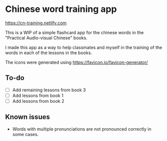 # Chinese word training app

https://cn-training.netlify.com

This is a WIP of a simple flashcard app for the chinese words in the "Practical Audio-visual Chinese" books.

I made this app as a way to help classmates and myself in the training of the words in each of the lessons in the books.

The icons were generated using https://favicon.io/favicon-generator/

## To-do

- [ ] Add remaining lessons from book 3
- [ ] Add lessons from book 1
- [ ] Add lessons from book 2

## Known issues

- Words with multiple pronunciations are not pronounced correctly in some cases.

